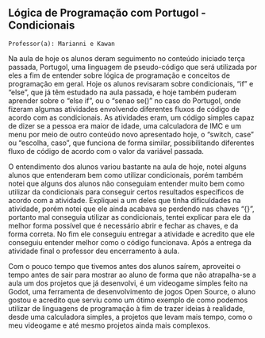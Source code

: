 ## Lógica de Programação com Portugol - Condicionais

`Professor(a): Marianni e Kawan`

Na aula de hoje os alunos deram seguimento no conteúdo iniciado terça passada, Portugol, uma linguagem de pseudo-código que será utilizada por eles a fim de entender sobre lógica de programação e conceitos de programação em geral.
Hoje os alunos revisaram sobre condicionais, “if” e “else”, que já têm estudado na aula passada, e hoje também puderam aprender sobre o “else if”, ou o “senao se()” no caso do Portugol, onde fizeram algumas atividades envolvendo diferentes fluxos de código de acordo com as condicionais.
As atividades eram, um código simples capaz de dizer se a pessoa era maior de idade, uma calculadora de IMC e um menu por meio de outro conteúdo novo apresentado hoje, o “switch, case” ou “escolha, caso”, que funciona de forma similar, possibilitando diferentes fluxo de código de acordo com o valor da variável passada.

O entendimento dos alunos variou bastante na aula de hoje, notei alguns alunos que entenderam bem como utilizar condicionais, porém também notei que alguns dos alunos não conseguiam entender muito bem como utilizar da condicionais para conseguir certos resultados específicos de acordo com a atividade.
Expliquei a um deles que tinha dificuldades na atividade, porém notei que ele ainda acabava se perdendo nas chaves “{}”, portanto mal conseguia utilizar as condicionais, tentei explicar para ele da melhor forma possível que é necessário abrir e fechar as chaves, e da forma correta. No fim ele conseguiu entregar a atividade e acredito que ele conseguiu entender melhor como o código funcionava.
Após a entrega da atividade final o professor deu encerramento à aula.

Com o pouco tempo que tivemos antes dos alunos saírem, aproveitei o tempo antes de sair para mostrar ao aluno de forma que não atrapalha-se a aula um dos projetos que já desenvolvi, é um videogame simples feito na Godot, uma ferramenta de desenvolvimento de jogos Open Source, o aluno gostou e acredito que serviu como um ótimo exemplo de como podemos utilizar de linguagens de programação à fim de trazer ideias à realidade, desde uma calculadora simples, a projetos que levam mais tempo, como o meu videogame e até mesmo projetos ainda mais complexos.
